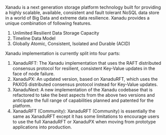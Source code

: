 Xanadu is a next generation storage platform technology built for providing a highly scalable, available, consistent and fault tolerant NoSQL data store in a world of Big Data and extreme data resilience. 
Xanadu provides a unique combination of following features.
1. Unlimited Resilient Data Storage Capacity
2. Timeline Data Model 
3. Globally Atomic, Consistent, Isolated and Durable (ACID)

Xanadu implementation is currently split into four parts:
1.	XanaduRFT: The Xanadu implementation that uses the RAFT  distributed consensus protocol for resilient, consistent Key-Value updates in the face of node failure. 
2.	XanaduPX: An updated version, based on XanaduRFT, which uses the PAXOS  distributed consensus protocol instead for Key-Value updates.
3.	XanaduNext: A new implementation of the Xanadu codebase that is refactored to take the best aspects from the above two versions and anticipate the full range of capabilities planned and patented    for the platform.
4.	XanaduRFT (Community): XanaduRFT (Community) is essentially the same as XanaduRFT except it has some limitations to encourage users to use the full XanaduRFT or XanaduPX when moving from prototype applications into production.





